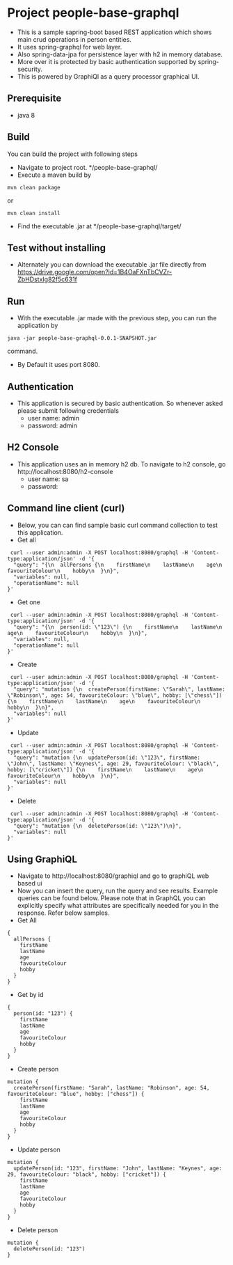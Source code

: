 # Project people-base-graphql
- This is a sample sapring-boot based REST application which shows main crud operations in person entities. 
- It uses spring-graphql for web layer.
- Also spring-data-jpa for persistence layer with h2 in memory database.
- More over it is protected by basic authentication supported by spring-security.
- This is powered by GraphiQl as a query processor graphical UI.

## Prerequisite
- java 8

## Build
You can build the project with following steps
- Navigate to project root. */people-base-graphql/
- Execute a maven build by 
```shell
mvn clean package
```
or 
```shell
mvn clean install
```
- Find the executable .jar at */people-base-graphql/target/

## Test without installing
- Alternately you can download the executable .jar file directly from https://drive.google.com/open?id=1B4OaFXnTbCVZr-ZbHDstxIg82f5c631f

## Run
- With the executable .jar made with the previous step, you can run the application by 
```shell
java -jar people-base-graphql-0.0.1-SNAPSHOT.jar
```
command.
- By Default it uses port 8080.

## Authentication 
- This application is secured by basic authentication. So whenever asked please submit following credentials
    - user name: admin
    - password: admin

## H2 Console
- This application uses an in memory h2 db. To navigate to h2 console, go http://localhost:8080/h2-console
    - user name: sa
    - password:

## Command line client (curl)
- Below, you can can find sample basic curl command collection to test this application. 
- Get all
```shell
 curl --user admin:admin -X POST localhost:8080/graphql -H 'Content-type:application/json' -d '{
  "query": "{\n  allPersons {\n    firstName\n    lastName\n    age\n    favouriteColour\n    hobby\n  }\n}",
  "variables": null,
  "operationName": null
}'
```
- Get one
```shell
 curl --user admin:admin -X POST localhost:8080/graphql -H 'Content-type:application/json' -d '{
  "query": "{\n  person(id: \"123\") {\n    firstName\n    lastName\n    age\n    favouriteColour\n    hobby\n  }\n}",
  "variables": null,
  "operationName": null
}'
```
- Create
```shell
 curl --user admin:admin -X POST localhost:8080/graphql -H 'Content-type:application/json' -d '{
  "query": "mutation {\n  createPerson(firstName: \"Sarah\", lastName: \"Robinson\", age: 54, favouriteColour: \"blue\", hobby: [\"chess\"]) {\n    firstName\n    lastName\n    age\n    favouriteColour\n    hobby\n  }\n}",
  "variables": null
}'
```
- Update
```shell
 curl --user admin:admin -X POST localhost:8080/graphql -H 'Content-type:application/json' -d '{
  "query": "mutation {\n  updatePerson(id: \"123\", firstName: \"John\", lastName: \"Keynes\", age: 29, favouriteColour: \"black\", hobby: [\"cricket\"]) {\n    firstName\n    lastName\n    age\n    favouriteColour\n    hobby\n  }\n}",
  "variables": null
}'
```
- Delete
```shell
 curl --user admin:admin -X POST localhost:8080/graphql -H 'Content-type:application/json' -d '{
  "query": "mutation {\n  deletePerson(id: \"123\")\n}",
  "variables": null
}'
```

    
## Using GraphiQL
- Navigate to http://localhost:8080/graphiql and go to graphiQL web based ui
- Now you can insert the query, run the query and see results. Example queries can be found below. Please note that in GraphQL you can explicitly specify what attributes are specifically needed for you in the response. Refer below samples.
- Get All
```shell
{
  allPersons {
    firstName
    lastName
    age
    favouriteColour
    hobby
  }
}
```
- Get by id
```shell
{
  person(id: "123") {
    firstName
    lastName
    age
    favouriteColour
    hobby
  }
}
```
- Create person
```shell
mutation {
  createPerson(firstName: "Sarah", lastName: "Robinson", age: 54, favouriteColour: "blue", hobby: ["chess"]) {
    firstName
    lastName
    age
    favouriteColour
    hobby
  }
}
```
- Update person
```shell
mutation {
  updatePerson(id: "123", firstName: "John", lastName: "Keynes", age: 29, favouriteColour: "black", hobby: ["cricket"]) {
    firstName
    lastName
    age
    favouriteColour
    hobby
  }
}
```
- Delete person
```shell
mutation {
  deletePerson(id: "123")
}
```

